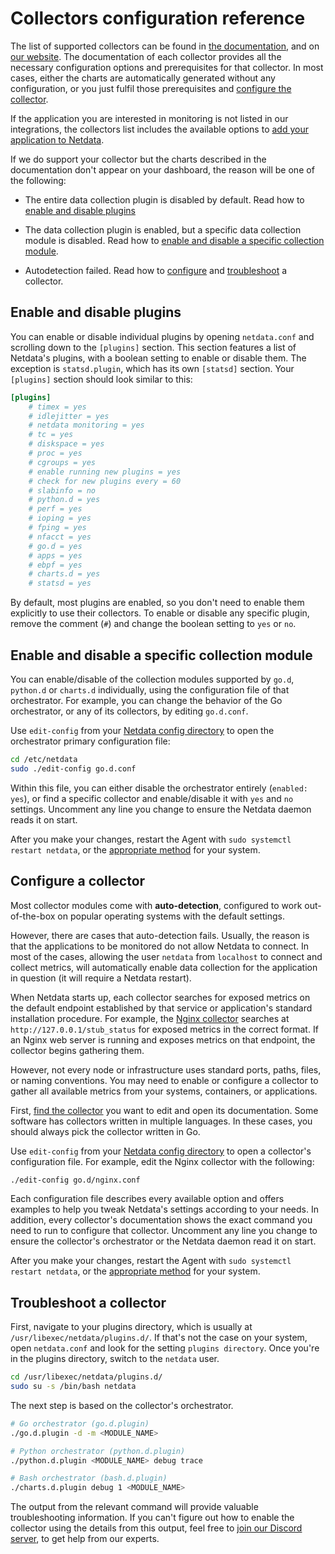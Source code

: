 <!--
title: "Collectors configuration reference"
custom_edit_url: "https://github.com/netdata/netdata/edit/master/src/collectors/REFERENCE.md"
sidebar_label: "Collectors configuration"
learn_status: "Published"
learn_topic_type: "Tasks"
learn_rel_path: "Configuration"
-->

# Collectors configuration reference

The list of supported collectors can be found in [the documentation](https://github.com/netdata/netdata/blob/master/src/collectors/COLLECTORS.md), 
and on [our website](https://www.netdata.cloud/integrations). The documentation of each collector provides all the 
necessary configuration options and prerequisites for that collector. In most cases, either the charts are automatically generated 
without any configuration, or you just fulfil those prerequisites and [configure the collector](#configure-a-collector).

If the application you are interested in monitoring is not listed in our integrations, the collectors list includes 
the available options to 
[add your application to Netdata](https://github.com/netdata/netdata/edit/master/src/collectors/COLLECTORS.md#add-your-application-to-netdata).

If we do support your collector but the charts described in the documentation don't appear on your dashboard, the reason will 
be one of the following:

-   The entire data collection plugin is disabled by default. Read how to [enable and disable plugins](#enable-and-disable-plugins)

-   The data collection plugin is enabled, but a specific data collection module is disabled. Read how to
    [enable and disable a specific collection module](#enable-and-disable-a-specific-collection-module). 

-   Autodetection failed. Read how to [configure](#configure-a-collector) and [troubleshoot](#troubleshoot-a-collector) a collector.

## Enable and disable plugins

You can enable or disable individual plugins by opening `netdata.conf` and scrolling down to the `[plugins]` section.
This section features a list of Netdata's plugins, with a boolean setting to enable or disable them. The exception is
`statsd.plugin`, which has its own `[statsd]` section. Your `[plugins]` section should look similar to this:

```conf
[plugins]
	# timex = yes
	# idlejitter = yes
	# netdata monitoring = yes
	# tc = yes
	# diskspace = yes
	# proc = yes
	# cgroups = yes
	# enable running new plugins = yes
	# check for new plugins every = 60
	# slabinfo = no
	# python.d = yes
	# perf = yes
	# ioping = yes
	# fping = yes
	# nfacct = yes
	# go.d = yes
	# apps = yes
	# ebpf = yes
	# charts.d = yes
	# statsd = yes
```

By default, most plugins are enabled, so you don't need to enable them explicitly to use their collectors. To enable or
disable any specific plugin, remove the comment (`#`) and change the boolean setting to `yes` or `no`.

## Enable and disable a specific collection module

You can enable/disable of the collection modules supported by `go.d`, `python.d` or `charts.d` individually, using the 
configuration file of that orchestrator. For example, you can change the behavior of the Go orchestrator, or any of its 
collectors, by editing `go.d.conf`.

Use `edit-config` from your [Netdata config directory](https://github.com/netdata/netdata/blob/master/docs/netdata-agent/configuration.md#the-netdata-config-directory) 
to open the orchestrator primary configuration file:

```bash
cd /etc/netdata
sudo ./edit-config go.d.conf
```

Within this file, you can either disable the orchestrator entirely (`enabled: yes`), or find a specific collector and
enable/disable it with `yes` and `no` settings. Uncomment any line you change to ensure the Netdata daemon reads it on
start.

After you make your changes, restart the Agent with `sudo systemctl restart netdata`, or the [appropriate
method](https://github.com/netdata/netdata/blob/master/packaging/installer/README.md#maintaining-a-netdata-agent-installation) for your system.

## Configure a collector

Most collector modules come with **auto-detection**, configured to work out-of-the-box on popular operating systems with
the default settings. 

However, there are cases that auto-detection fails. Usually, the reason is that the applications to be monitored do not
allow Netdata to connect. In most of the cases, allowing the user `netdata` from `localhost` to connect and collect
metrics, will automatically enable data collection for the application in question (it will require a Netdata restart).

When Netdata starts up, each collector searches for exposed metrics on the default endpoint established by that service
or application's standard installation procedure. For example, 
the [Nginx collector](https://github.com/netdata/netdata/blob/master/src/go/collectors/go.d.plugin/modules/nginx/README.md) searches at
`http://127.0.0.1/stub_status` for exposed metrics in the correct format. If an Nginx web server is running and exposes
metrics on that endpoint, the collector begins gathering them.

However, not every node or infrastructure uses standard ports, paths, files, or naming conventions. You may need to
enable or configure a collector to gather all available metrics from your systems, containers, or applications.

First, [find the collector](https://github.com/netdata/netdata/blob/master/src/collectors/COLLECTORS.md) you want to edit 
and open its documentation. Some software has collectors written in multiple languages. In these cases, you should always 
pick the collector written in Go.

Use `edit-config` from your 
[Netdata config directory](https://github.com/netdata/netdata/blob/master/docs/netdata-agent/configuration.md#the-netdata-config-directory) 
to open a collector's configuration file. For example, edit the Nginx collector with the following:

```bash
./edit-config go.d/nginx.conf
```

Each configuration file describes every available option and offers examples to help you tweak Netdata's settings
according to your needs. In addition, every collector's documentation shows the exact command you need to run to
configure that collector. Uncomment any line you change to ensure the collector's orchestrator or the Netdata daemon
read it on start.

After you make your changes, restart the Agent with `sudo systemctl restart netdata`, or the [appropriate
method](https://github.com/netdata/netdata/blob/master/packaging/installer/README.md#maintaining-a-netdata-agent-installation) for your system.

## Troubleshoot a collector

First, navigate to your plugins directory, which is usually at `/usr/libexec/netdata/plugins.d/`. If that's not the case
on your system, open `netdata.conf` and look for the setting `plugins directory`. Once you're in the plugins directory,
switch to the `netdata` user.

```bash
cd /usr/libexec/netdata/plugins.d/
sudo su -s /bin/bash netdata
```

The next step is based on the collector's orchestrator. 

```bash
# Go orchestrator (go.d.plugin)
./go.d.plugin -d -m <MODULE_NAME>

# Python orchestrator (python.d.plugin)
./python.d.plugin <MODULE_NAME> debug trace

# Bash orchestrator (bash.d.plugin)
./charts.d.plugin debug 1 <MODULE_NAME>
```

The output from the relevant command will provide valuable troubleshooting information. If you can't figure out how to
enable the collector using the details from this output, feel free to [join our Discord server](https://discord.com/invite/mPZ6WZKKG2), 
to get help from our experts.
